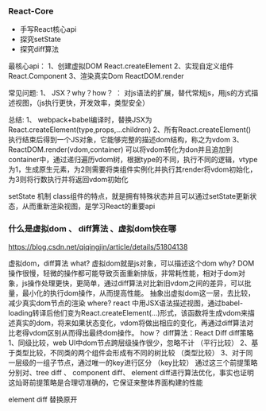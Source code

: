 ### React-Core

- 手写React核心api
- 探究setState
- 探究diff算法

最核心api： 1、创建虚拟DOM React.createElement
           2、实现自定义组件 React.Component 
           3、渲染真实Dom ReactDOM.render

常见问题:
1、 JSX？why？how？ ： 对js语法的扩展，替代常规js，用js的方式描述视图，（js执行更快，开发效率，类型安全）

总结:
1、 webpack+babel编译时，替换JSX为React.createElement(type,props,...children)
2、所有React.createElement() 执行结束后得到一个JS对象，它能够完整的描述dom结构，称之为vdom
3、ReactDOM.render(vdom,container) 可以将vdom转化为don并且追加到container中，通过递归遍历vdom树，根据type的不同，执行不同的逻辑，vtype为1，生成原生元素，为2则需要将类组件实例化并执行其render将vdom初始化，为3则将行数执行并将返回vdom初始化


setState 机制
class组件的特点，就是拥有特殊状态并且可以通过setState更新状态，从而重新渲染视图，是学习React的重要api

### 什么是虚拟dom 、 diff算法 、虚拟dom快在哪
https://blog.csdn.net/qiqingjin/article/details/51804138

虚拟dom，diff算法
what?
虚拟dom就是js对象，可以描述这个dom
why? 
DOM操作很慢，轻微的操作都可能导致页面重新排版，非常耗性能，相对于dom对象，js操作处理更快，更简单，通过diff算法对比新旧vdom之间的差异，可以批量，最小化的执行dom操作，从而提高性能。
抽象出虚拟dom这一层，去比较，减少真实dom节点的渲染
where?
react 中用JSX语法描述视图，通过babel-loading转译后他们变为React.createElement(...)形式，该函数将生成vdom来描述真实的dom，将来如果状态变化，vdom将做出相应的变化，再通过diff算法对比老得vdom区别从而得出最终dom操作。
how？
diff算法：React Diff
diff策略
1、同级比较，web UI中dom节点跨层级操作很少，忽略不计 （平行比较）
2、基于类型比较，不同类的两个组件会形成有不同的树比较  （类型比较）
3、对于同一层级的一组子节点，通过唯一的key进行区分    （key比较）
通过这三个前提策略分别对、tree diff 、 component diff、 element diff进行算法优化，事实也证明这灿哥前提策略是合理切准确的，它保证来整体界面构建的性能

element diff
替换原开